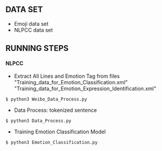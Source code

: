 ## DATA SET 
* Emoji data set   
* NLPCC data set    
## RUNNING STEPS

#### NLPCC
* Extract All Lines and Emotion Tag from files    
"Training_data_for_Emotion_Classification.xml"    
"Training_data_for_Emotion_Expression_Identification.xml"  
```shell
$ python3 Weibo_Data_Process.py
```
* Data Process: tokenized sentence  
```shell
$ python3 Data_Process.py
```
* Training Emotion Classification Model  
```shell
$ python3 Emotion_Classification.py
```
